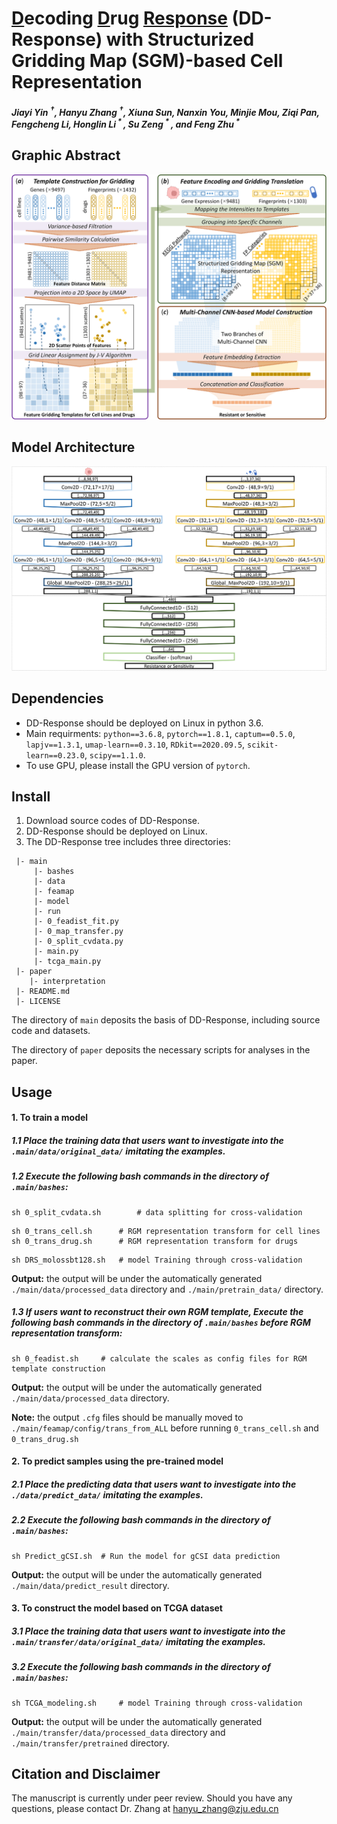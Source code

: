 # <u>D</u>ecoding <u>D</u>rug <u>Response</u> (DD-Response) with Structurized Gridding Map (SGM)-based Cell Representation

##### Jiayi Yin <sup>†</sup>, Hanyu Zhang <sup>†</sup>, Xiuna Sun, Nanxin You, Minjie Mou, Ziqi Pan, Fengcheng Li, Honglin Li<sup> * </sup>, Su Zeng<sup> * </sup>, and Feng Zhu<sup> * </sup>



## Graphic Abstract

![image](./paper/materials/graphic_abstract.png) 



## Model Architecture

 ![image](./paper/materials/model_architecture.png) 



## Dependencies

- DD-Response should be deployed on Linux in python 3.6.
- Main requirments: `python==3.6.8`, `pytorch==1.8.1`, `captum==0.5.0`, `lapjv==1.3.1`, `umap-learn==0.3.10`, `RDkit==2020.09.5`, `scikit-learn==0.23.0`, `scipy==1.1.0`.
- To use GPU, please install the GPU version of  `pytorch`.



## Install

1. Download source codes of DD-Response.
2. DD-Response should be deployed on Linux.
3. The DD-Response tree includes three directories:

```
 |- main
     |- bashes
     |- data
     |- feamap
     |- model
     |- run
     |- 0_feadist_fit.py
     |- 0_map_transfer.py
     |- 0_split_cvdata.py
     |- main.py
     |- tcga_main.py
 |- paper
    |- interpretation
 |- README.md
 |- LICENSE
```

The directory of `main` deposits the basis of DD-Response, including source code and datasets. 

The directory of `paper` deposits the necessary scripts for analyses in the paper.



## Usage

#### 1. To train a model

##### 1.1 Place the training data that users want to investigate into the `.main/data/original_data/` imitating the examples. 

##### 1.2 Execute the following bash commands in the directory of `.main/bashes`:

```
sh 0_split_cvdata.sh		# data splitting for cross-validation
```
```
sh 0_trans_cell.sh		# RGM representation transform for cell lines
sh 0_trans_drug.sh		# RGM representation transform for drugs
```
```
sh DRS_molossbt128.sh	# model Training through cross-validation
```
__Output:__ the output will be under the automatically generated `./main/data/processed_data` directory and `./main/pretrain_data/` directory.

##### 1.3 If users want to reconstruct their own RGM template, Execute the following bash commands in the directory of `.main/bashes` before RGM representation transform: 

```
sh 0_feadist.sh		# calculate the scales as config files for RGM template construction
```

__Output:__ the output will be under the automatically generated `./main/data/processed_data` directory.

__Note:__ the output `.cfg` files should be manually moved to `./main/feamap/config/trans_from_ALL` before running `0_trans_cell.sh` and `0_trans_drug.sh`

#### 2. To predict samples using the pre-trained model

##### 2.1 Place the predicting data that users want to investigate into the `./data/predict_data/` imitating the examples.

##### 2.2 Execute the following bash commands in the directory of `.main/bashes`:

```
sh Predict_gCSI.sh	# Run the model for gCSI data prediction
```

__Output:__ the output will be under the automatically generated `./main/data/predict_result` directory.

#### 3. To construct the model based on TCGA dataset

##### 3.1 Place the training data that users want to investigate into the `.main/transfer/data/original_data/` imitating the examples. 

##### 3.2 Execute the following bash commands in the directory of `.main/bashes`:

```
sh TCGA_modeling.sh		# model Training through cross-validation
```

__Output:__ the output will be under the automatically generated `./main/transfer/data/processed_data` directory and `./main/transfer/pretrained` directory.



## Citation and Disclaimer

The manuscript is currently under peer review. Should you have any questions, please contact Dr. Zhang at hanyu_zhang@zju.edu.cn

